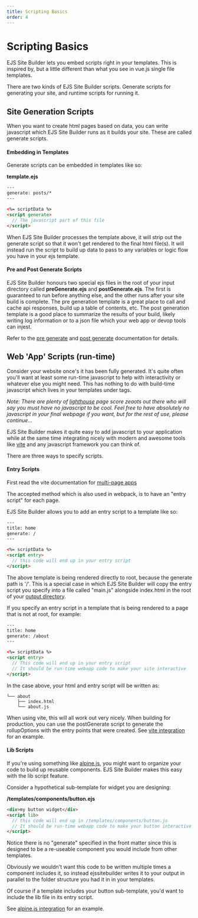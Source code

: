 ```yaml
---
title: Scripting Basics
order: 4
---
```


# Scripting Basics

EJS Site Builder lets you embed scripts right in your templates. This is inspired by, but a little different than what you see in vue.js single file templates.

There are two kinds of EJS Site Builder scripts. Generate scripts for generating your site, and runtime scripts for running it.

## Site Generation Scripts

When you want to create html pages based on data, you can write javascript which EJS Site Builder runs as it builds your site. These are called generate scripts.

#### Embedding in Templates

Generate scripts can be embedded in templates like so:

**template.ejs**

```html
---
generate: posts/*
---

<%= scriptData %>
<script generate>
  // The javascript part of this file
</script>
```

When EJS Site Builder processes the template above, it will strip out the generate script so that it won't get rendered to the final html file(s). It will instead run the script to build up data to pass to any variables or logic flow you have in your ejs template.

#### Pre and Post Generate Scripts

EJS Site Builder honours two special ejs files in the root of your input directory called **preGenerate.ejs** and **postGenerate.ejs**. The first is guaranteed to run before anything else, and the other runs after your site build is complete. The pre generation template is a great place to call and cache api responses, build up a table of contents, etc. The post generation template is a good place to summarize the results of your build, likely writing log information or to a json file which your web app or devop tools can injest.

Refer to the [pre generate](/templates/preGenerate/) and [post generate](/templates/postGenerate/) documentation for details.

## Web 'App' Scripts (run-time)

Consider your website once's it has been fully generated. It's quite often you'll want at least some run-time javascript to help with interactivity or whatever else you might need. This has nothing to do with build-time javascript which lives in your templates under <script generate></script> tags.

_Note: There are plenty of [lighthouse](https://developers.google.com/web/tools/lighthouse) page score zeaots out there who will say you must have no javascript to be cool. Feel free to have absolutely no javascript in your final webpage if you want, but for the rest of use, please continue..._

EJS Site Builder makes it quite easy to add javascript to your application while at the same time integrating nicely with modern and awesome tools like [vite](https://vitejs.dev/) and any javascript framework you can think of.

There are three ways to specify scripts.

#### Entry Scripts

First read the vite documentation for [multi-page apps](https://vitejs.dev/guide/build.html#multi-page-app)

The accepted method which is also used in webpack, is to have an "entry script" for each page.

EJS Site Builder allows you to add an entry script to a template like so:

```html
---
title: home
generate: /
---

<%= scriptData %>
<script entry>
  // this code will end up in your entry script
</script>
```

The above template is being rendered directly to root, because the generate path is '/'. This is a special case in which EJS Site Builder will copy the entry script you specify into a file called "main.js" alongside index.html in the root of your [output directory](/guide/setup/).

If you specify an entry script in a template that is being rendered to a page that is not at root, for example:

```html
---
title: home
generate: /about
---

<%= scriptData %>
<script entry>
  // This code will end up in your entry script
  // It should be run-time webapp code to make your site interactive
</script>
```

In the case above, your html and entry script will be written as:

```
└── about
    ├── index.html
    └── about.js
```

When using vite, this will all work out very nicely. When building for production, you can use the postGenerate script to generate the rollupOptions with the entry points that were created. See [vite integration](/integration/vite/) for an example.

#### Lib Scripts

If you're using something like [alpine.js](https://alpinejs.dev/), you might want to organize your code to build up reusable components. EJS Site Builder makes this easy with the lib script feature.

Consider a hypothetical sub-template for widget you are designing:

**/templates/components/button.ejs**

```html
<div>my button widget</div>
<script lib>
  // this code will end up in /templates/components/button.js
  // It should be run-time webapp code to make your button interactive
</script>
```

Notice there is no "generate" specified in the front matter since this is designed to be a re-useable component you would include from other templates.

Obviously we wouldn't want this code to be written multiple times a component includes it, so instead ejssitebuilder writes it to your output in parallel to the folder structure you had it in in your templates.

Of course if a template includes your button sub-template, you'd want to include the lib file in its entry script.

See [alpine.js integration](/integration/alpinejs/) for an example.
